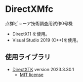 # DirectXMfc
点群ビューア技術調査用試作0号機

* DirectX11 を使用。
* Visual Studio 2019 (C++)を使用。

## 使用ライブラリ
* [DirectXTK](https://github.com/microsoft/DirectXTK) version 2023.3.30.1
	* [MIT license](https://github.com/microsoft/DirectXTK/blob/main/LICENSE)

